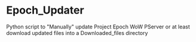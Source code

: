 # Epoch_Updater
Python script to "Manually" update Project Epoch WoW PServer or at least download updated files into a Downloaded_files directory
